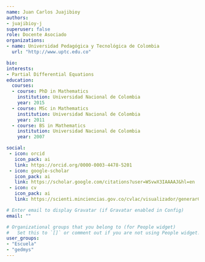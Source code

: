 ```yaml
---
name: Juan Carlos Juajibioy
authors:
- juajibioy-j
superuser: false
role: Docente Asociado
organizations:
- name: Universidad Pedagógica y Tecnológica de Colombia
  url: "http://www.uptc.edu.co"

bio: 
interests:
- Partial Differential Equations
education:
  courses:
  - course: PhD in Mathematics
    institution: Universidad Nacional de Colombia
    year: 2015
  - course: MSc in Mathematics
    institution: Universidad Nacional de Colombia
    year: 2011
  - course: BS in Mathematics
    institution: Universidad Nacional de Colombia
    year: 2007

social:
 - icon: orcid
   icon_pack: ai
   link: https://orcid.org/0000-0003-4478-5201
 - icon: google-scholar
   icon_pack: ai
   link: https://scholar.google.com/citations?user=WSvwX3IAAAAJ&hl=en
 - icon: cv
   icon_pack: ai
   link: https://scienti.minciencias.gov.co/cvlac/visualizador/generarCurriculoCv.do?cod_rh=0001352252

# Enter email to display Gravatar (if Gravatar enabled in Config)
email: ""

# Organizational groups that you belong to (for People widget)
#   Set this to `[]` or comment out if you are not using People widget.
user_groups:
- "Escuela"
- "gedmys"
---
```



